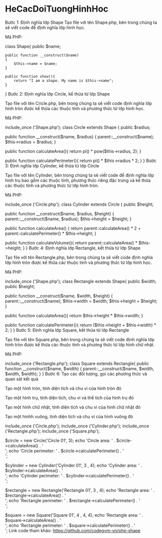 # HeCacDoiTuongHinhHoc
Bước 1: Định nghĩa lớp Shape
Tạo file với tên Shape.php, bên trong chúng ta sẽ viết code để định nghĩa lớp hình học.

Mã PHP:

class Shape{
    public $name;

    public function __construct($name)
    {
        $this->name = $name;
    }

    public function show(){
        return "I am a shape. My name is $this->name";
    }
}
Bước 2: Định nghĩa lớp Circle, kế thừa từ lớp Shape

Tạo file với tên Cricle.php, bên trong chúng ta sẽ viết code định nghĩa lớp hình tròn được kế thừa các thuộc tính và phương thức từ lớp hình học.

Mã PHP:

include_once ('Shape.php');
class Circle extends Shape {
 public $radius;

 public function __construct($name, $radius)
 {
     parent::__construct($name);
     $this->radius = $radius;
 }

 public function calculateArea(){
     return pi() * pow($this->radius, 2);
 }

 public function calculatePerimeter(){
     return pi() * $this->radius * 2;
 }
}
Bước 3: Định nghĩa lớp Cylinder, kế thừa từ lớp Circle

Tạo file với tên Cylinder, bên trong chúng ta sẽ viết code để định nghĩa lớp hình trụ bao gồm các thuộc tính, phương thức riêng đặc trưng và kế thừa các thuộc tính và phương thức từ lớp hình tròn.

Mã PHP:

include_once ('Circle.php');
class Cylinder extends Circle {
 public $height;

 public function __construct($name, $radius, $height)
 {
     parent::__construct($name, $radius);
     $this->height = $height;
 }

 public function calculateArea()
 {
     return parent::calculateArea() * 2 + parent::calculatePerimeter() * $this->height;
 }

 public function calculateVolume(){
     return parent::calculateArea() * $this->height;
 }
}
Bước 4: Định nghĩa lớp Rectangle, kết thừa từ lớp Shape

Tạo file với tên Rectangle.php, bên trong chúng ta sẽ viết code định nghĩa lớp hình tròn được kế thừa các thuộc tính và phương thức từ lớp hình học.

Mã PHP:

include_once ('Shape.php');
class Rectangle extends Shape{
 public $width;
 public $height;

 public function __construct($name, $width, $height)
 {
     parent::__construct($name);
     $this->width = $width;
     $this->height = $height;
 }

 public function calculateArea(){
      return $this->height * $this->width;
 }

 public function calculatePerimeter(){
      return ($this->height + $this->width) * 2;
 }
}
Bước 5: Định nghĩa lớp Square, kết thừa từ lớp Rectangle

Tạo file với tên Square.php, bên trong chúng ta sẽ viết code định nghĩa lớp hình tròn được kế thừa các thuộc tính và phương thức từ lớp hình chữ nhật.

Mã PHP:

include_once ('Rectangle.php');
class Square extends Rectangle{
 public function __construct($name, $width)
 {
 parent::__construct($name, $width, $width, $width);
 }
}
Bước 6: Tạo các đối tượng, gọi các phương thức và quan sát kết quả

Tạo một hình tròn, tính diện tích và chu vi của hình tròn đó

Tạo một hình trụ, tính diện tích, chu vi và thể tích của hình trụ đó

Tạo một hình chữ nhật, tính diện tích và chu vi của hình chữ nhật đó

Tạo một hìnhh vuông, tính diện tích và chu vi của hình vuông đó

include_once ('Circle.php');
include_once ('Cylinder.php');
include_once ('Rectangle.php');
include_once ('Square.php');

$circle = new Circle('Circle 01', 3);
echo 'Circle area: ' . $circle->calculateArea() . '<br />';
echo 'Circle perimeter: ' . $circle->calculatePerimeter() . '<br />';

$cylinder = new Cylinder('Cylinder 01', 3 , 4);
echo 'Cylinder area: ' . $cylinder->calculateArea() . '<br />';
echo 'Cylinder perimeter: ' . $cylinder->calculatePerimeter() . '<br />';

$rectangle = new Rectangle('Rectangle 01', 3 , 4);
echo 'Rectangle area: ' . $rectangle->calculateArea() . '<br />';
echo 'Rectangle perimeter: ' . $rectangle->calculatePerimeter() . '<br />';

$square = new Square('Square 01', 4 , 4, 4);
echo 'Rectangle area: ' . $square->calculateArea() . '<br />';
echo 'Rectangle perimeter: ' . $square->calculatePerimeter() . '<br />';
Link code tham khảo: https://github.com/codegym-vn/php-shape
